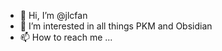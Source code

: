 - 👋 Hi, I’m @jlcfan
- 👀 I’m interested in all things PKM and Obsidian
- 📫 How to reach me ...

<!---
jlcfan/jlcfan is a ✨ special ✨ repository because its `README.md` (this file) appears on your GitHub profile.
You can click the Preview link to take a look at your changes.
--->
